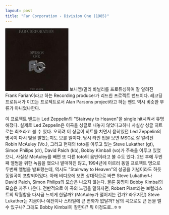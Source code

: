 ```yaml
---
layout: post
title: "Far Corporation - Division One (1985)"
---
```


![image](/assets/images/b8ce1baccda074ea7c67677beaaef2bb.jpg)
보니엠/밀리 바닐리를 프로듀싱하여 잘 알려진 Frank Farian이라고 하는 Recording producer가 리드한 프로젝트 밴드이다. 레코딩 프로듀서가 이끄는 프로젝트로서 Alan Parsons project라고 하는 밴드 역시 비슷한 부류가 아니었나한다.

이 프로젝트 밴드는 Led Zeppelin의 "Stairway to Heaven"을 single hit시켜서 유명해졌다. 실제로 Led Zeppelin은 이곡을 싱글로 내놓지 않았다고하니 사실상 싱글 히트로는 최초라고 볼 수 있다. 오히려 이 싱글이 히트를 치면서 묻혀있던 Led Zeppelin의 명곡이 다시 빛을 발했는지도 모를 일이다.
당시 라인 업을 보면 MSG로 잘 알려진 Robin McAuley (Vo.), 그리고 현재의 toto를 이루고 있는 Steve Lukather (gt), Simon Philips (dr), David Paich (kb), Bobby Kimball (vo)가 주축을 이루고 있었으니, 사실상 McAuley를 빼면 또 다른 toto의 음반이라고 볼 수도 있다. 
2년 후에 두번째 앨범을 위한 녹음을 했으나 발매하진 않고, 1994년에 이르러 동일 프로젝트 명으로 두번째 앨범을 발표했는데, 역시도 "Stairway to Heaven"의 성공을 기념이라도 하듯 동일곡이 포함되어있다. 
아래 비디오에 보면 상대적으로 바쁜 Steve Lukather나 David Paich, Simon Philips의 모습은 나오지 않는다. 물론 뚱띵이 Bobby Kimbal의 모습은 자주 나온다. 전반적으로 이 곡의 느낌을 말하자면, Robert Plant라는 보컬리스트의 탁월함을 다시금 느끼게 한달까? (McAuley가 떨어지는 건가? 좌우지간) Steve Lukather는 지금이나 예전이나 스타일에 큰 변화가 없달까? 남의 곡으로도 큰 돈을 벌 수 있구나? 그래도 Bobby Kimbal이 잘한다? 뭐 이정도로..ㅎㅎ




